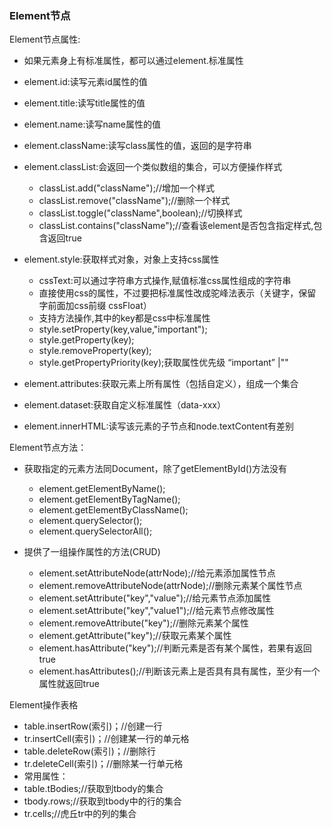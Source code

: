 ### Element节点

Element节点属性:

* 如果元素身上有标准属性，都可以通过element.标准属性


* element.id:读写元素id属性的值
* element.title:读写title属性的值
* element.name:读写name属性的值
* element.className:读写class属性的值，返回的是字符串
* element.classList:会返回一个类似数组的集合，可以方便操作样式
  * classList.add("className");//增加一个样式
  * classList.remove("className");//删除一个样式
  * classList.toggle("className",boolean);//切换样式
  * classList.contains("className");//查看该element是否包含指定样式,包含返回true
* element.style:获取样式对象，对象上支持css属性
  * cssText:可以通过字符串方式操作,赋值标准css属性组成的字符串
  * 直接使用css的属性，不过要把标准属性改成驼峰法表示（关键字，保留字前面加css前缀 cssFloat）
  * 支持方法操作,其中的key都是css中标准属性
  * style.setProperty(key,value,"important");
  * style.getProperty(key);
  * style.removeProperty(key);
  * style.getPropertyPriority(key);获取属性优先级 “important” |""
* element.attributes:获取元素上所有属性（包括自定义），组成一个集合
* element.dataset:获取自定义标准属性（data-xxx）
* element.innerHTML:读写该元素的子节点和node.textContent有差别

Element节点方法：

* 获取指定的元素方法同Document，除了getElementById()方法没有

  * element.getElementByName();
  * element.getElementByTagName();
  * element.getElementByClassName();
  * element.querySelector();
  * element.querySelectorAll();
* 提供了一组操作属性的方法(CRUD)

  * element.setAttributeNode(attrNode);//给元素添加属性节点
  * element.removeAttributeNode(attrNode);//删除元素某个属性节点
  * element.setAttribute("key","value");//给元素节点添加属性
  * element.setAttribute("key","value1");//给元素节点修改属性
  * element.removeAttribute("key");//删除元素某个属性
  * element.getAttribute("key");//获取元素某个属性
  * element.hasAttribute("key");//判断元素是否有某个属性，若果有返回true
  * element.hasAttributes();//判断该元素上是否具有具有属性，至少有一个属性就返回true

Element操作表格

* table.insertRow(索引)；//创建一行
* tr.insertCell(索引)；//创建某一行的单元格
* table.deleteRow(索引)；//删除行
* tr.deleteCell(索引)；//删除某一行单元格
* 常用属性：
* table.tBodies;//获取到tbody的集合
* tbody.rows;//获取到tbody中的行的集合
* tr.cells;//虎丘tr中的列的集合

